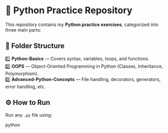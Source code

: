 # 🐍 Python Practice Repository

This repository contains my **Python practice exercises**, categorized into three main parts:

## 📘 Folder Structure
1️⃣ **Python-Basics** — Covers syntax, variables, loops, and functions.  
2️⃣ **OOPS** — Object-Oriented Programming in Python (Classes, Inheritance, Polymorphism).  
3️⃣ **Advanced-Python-Concepts** — File handling, decorators, generators, error handling, etc.

## ⚙️ How to Run
Run any `.py` file using:

python

